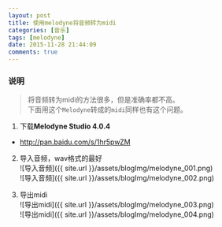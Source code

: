 ```yaml
---
layout: post
title: 使用melodyne将音频转为midi
categories: [音乐]
tags: [melodyne]
date: 2015-11-28 21:44:09
comments: true
---
```


### 说明
> 将音频转为midi的方法很多，但是准确率都不高。  
> 下面用这个`Melodyne`转成的`midi`同样也有这个问题。

1. 下载**Melodyne Studio 4.0.4**
* <http://pan.baidu.com/s/1hr5pwZM>

2. 导入音频，wav格式的最好  
![导入音频]({{ site.url }}/assets/blogImg/melodyne_001.png)  
![导入音频]({{ site.url }}/assets/blogImg/melodyne_002.png)

3. 导出midi  
![导出midi]({{ site.url }}/assets/blogImg/melodyne_003.png)  
![导出midi]({{ site.url }}/assets/blogImg/melodyne_004.png)
